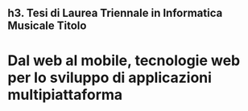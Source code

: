 h3. Tesi di Laurea Triennale in Informatica Musicale
Titolo
------
Dal web al mobile, tecnologie web per lo sviluppo di applicazioni multipiattaforma
==================================================================================
